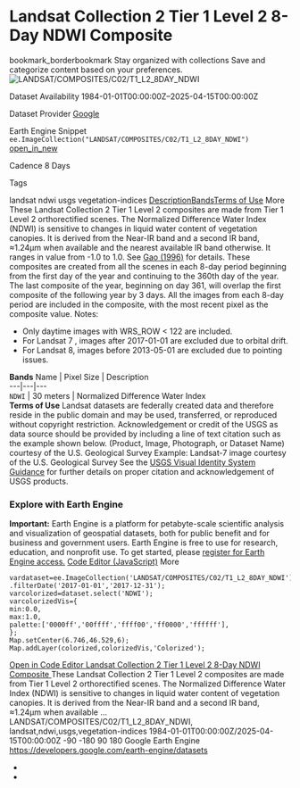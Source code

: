  
#  Landsat Collection 2 Tier 1 Level 2 8-Day NDWI Composite 
bookmark_borderbookmark Stay organized with collections  Save and categorize content based on your preferences.
![LANDSAT/COMPOSITES/C02/T1_L2_8DAY_NDWI](https://developers.google.com/earth-engine/datasets/images/LANDSAT/LANDSAT_COMPOSITES_C02_T1_L2_8DAY_NDWI_sample.png) 

Dataset Availability
    1984-01-01T00:00:00Z–2025-04-15T00:00:00Z 

Dataset Provider
     [ Google ](https://earthengine.google.com) 

Earth Engine Snippet
     `    ee.ImageCollection("LANDSAT/COMPOSITES/C02/T1_L2_8DAY_NDWI")   ` [ open_in_new ](https://code.earthengine.google.com/?scriptPath=Examples:Datasets/LANDSAT/LANDSAT_COMPOSITES_C02_T1_L2_8DAY_NDWI) 

Cadence
    8 Days 

Tags
    
landsat
ndwi
usgs
vegetation-indices
[Description](https://developers.google.com/earth-engine/datasets/catalog/LANDSAT_COMPOSITES_C02_T1_L2_8DAY_NDWI#description)[Bands](https://developers.google.com/earth-engine/datasets/catalog/LANDSAT_COMPOSITES_C02_T1_L2_8DAY_NDWI#bands)[Terms of Use](https://developers.google.com/earth-engine/datasets/catalog/LANDSAT_COMPOSITES_C02_T1_L2_8DAY_NDWI#terms-of-use) More
These Landsat Collection 2 Tier 1 Level 2 composites are made from Tier 1 Level 2 orthorectified scenes.
The Normalized Difference Water Index (NDWI) is sensitive to changes in liquid water content of vegetation canopies. It is derived from the Near-IR band and a second IR band, ≈1.24μm when available and the nearest available IR band otherwise. It ranges in value from -1.0 to 1.0. See [Gao (1996)](https://www.sciencedirect.com/science/article/pii/S0034425796000673) for details.
These composites are created from all the scenes in each 8-day period beginning from the first day of the year and continuing to the 360th day of the year. The last composite of the year, beginning on day 361, will overlap the first composite of the following year by 3 days. All the images from each 8-day period are included in the composite, with the most recent pixel as the composite value.
Notes:
  * Only daytime images with WRS_ROW < 122 are included.
  * For Landsat 7 , images after 2017-01-01 are excluded due to orbital drift.
  * For Landsat 8, images before 2013-05-01 are excluded due to pointing issues.


**Bands**
Name | Pixel Size | Description  
---|---|---  
`NDWI` |  30 meters  | Normalized Difference Water Index  
**Terms of Use**
Landsat datasets are federally created data and therefore reside in the public domain and may be used, transferred, or reproduced without copyright restriction.
Acknowledgement or credit of the USGS as data source should be provided by including a line of text citation such as the example shown below.
(Product, Image, Photograph, or Dataset Name) courtesy of the U.S. Geological Survey
Example: Landsat-7 image courtesy of the U.S. Geological Survey
See the [USGS Visual Identity System Guidance](https://www.usgs.gov/information-policies-and-instructions/usgs-visual-identity-system) for further details on proper citation and acknowledgement of USGS products.
### Explore with Earth Engine
**Important:** Earth Engine is a platform for petabyte-scale scientific analysis and visualization of geospatial datasets, both for public benefit and for business and government users. Earth Engine is free to use for research, education, and nonprofit use. To get started, please [register for Earth Engine access.](https://console.cloud.google.com/earth-engine)
[Code Editor (JavaScript)](https://developers.google.com/earth-engine/datasets/catalog/LANDSAT_COMPOSITES_C02_T1_L2_8DAY_NDWI#code-editor-javascript-sample) More
```
vardataset=ee.ImageCollection('LANDSAT/COMPOSITES/C02/T1_L2_8DAY_NDWI')
.filterDate('2017-01-01','2017-12-31');
varcolorized=dataset.select('NDWI');
varcolorizedVis={
min:0.0,
max:1.0,
palette:['0000ff','00ffff','ffff00','ff0000','ffffff'],
};
Map.setCenter(6.746,46.529,6);
Map.addLayer(colorized,colorizedVis,'Colorized');
```
[ Open in Code Editor ](https://code.earthengine.google.com/?scriptPath=Examples:Datasets/LANDSAT/LANDSAT_COMPOSITES_C02_T1_L2_8DAY_NDWI)
[ Landsat Collection 2 Tier 1 Level 2 8-Day NDWI Composite ](https://developers.google.com/earth-engine/datasets/catalog/LANDSAT_COMPOSITES_C02_T1_L2_8DAY_NDWI)
These Landsat Collection 2 Tier 1 Level 2 composites are made from Tier 1 Level 2 orthorectified scenes. The Normalized Difference Water Index (NDWI) is sensitive to changes in liquid water content of vegetation canopies. It is derived from the Near-IR band and a second IR band, ≈1.24μm when available …
LANDSAT/COMPOSITES/C02/T1_L2_8DAY_NDWI, landsat,ndwi,usgs,vegetation-indices 
1984-01-01T00:00:00Z/2025-04-15T00:00:00Z
-90 -180 90 180 
Google Earth Engine
https://developers.google.com/earth-engine/datasets
  * [ ](https://doi.org/https://earthengine.google.com)
  * [ ](https://doi.org/https://developers.google.com/earth-engine/datasets/catalog/LANDSAT_COMPOSITES_C02_T1_L2_8DAY_NDWI)


